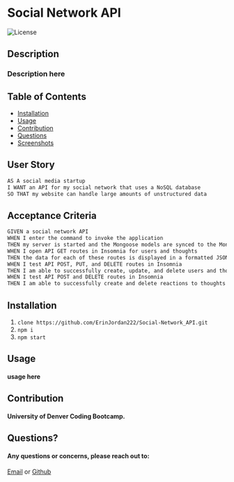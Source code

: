 # Social Network API

![License](https://img.shields.io/badge/License-MIT-blue.svg)

## Description
### Description here

## Table of Contents
* [Installation](#installation)
* [Usage](#usage)
* [Contribution](#contribution)
* [Questions](#questions)
* [Screenshots](#screenshots)

## User Story
```md
AS A social media startup
I WANT an API for my social network that uses a NoSQL database
SO THAT my website can handle large amounts of unstructured data
```

## Acceptance Criteria

```md
GIVEN a social network API
WHEN I enter the command to invoke the application
THEN my server is started and the Mongoose models are synced to the MongoDB database
WHEN I open API GET routes in Insomnia for users and thoughts
THEN the data for each of these routes is displayed in a formatted JSON
WHEN I test API POST, PUT, and DELETE routes in Insomnia
THEN I am able to successfully create, update, and delete users and thoughts in my database
WHEN I test API POST and DELETE routes in Insomnia
THEN I am able to successfully create and delete reactions to thoughts and add and remove friends to a user’s friend list
```

## Installation
1. ```clone https://github.com/ErinJordan222/Social-Network_API.git```
1. ```npm i```
2. ```npm start```

## Usage
#### usage here

## Contribution
#### University of Denver Coding Bootcamp.

## Questions?
#### Any questions or concerns, please reach out to:
<a href="https://erinjordan2790@gmail.com">Email</a> or <a href="https://github.com/ErinJordan222">Github</a>